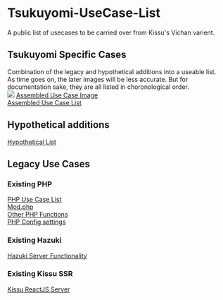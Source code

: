 # Tsukuyomi-UseCase-List
A public list of usecases to be carried over from Kissu's Vichan varient.
## Tsukuyomi Specific Cases
Combination of the legacy and hypothetical additions into a useable list.<br/>
As time goes on, the later images will be less accurate. But for documentation sake, they are all listed in choronological order.<br/>
<img src="https://github.com/ECHibiki/Tsukuyomi-UseCase-List/blob/main/Tsukuyomi-Diagram-Draft-1.png?raw=true" />
<a href="https://github.com/ECHibiki/Tsukuyomi-UseCase-List/blob/main/Use-Case-Architecture.jpg">Assembled Use Case Image</a><br/>
<a href="https://github.com/ECHibiki/Tsukuyomi-UseCase-List/blob/main/Assembled%20Use%20Cases.md">Assembled Use Case List</a>


## Hypothetical additions
 <a href="https://github.com/ECHibiki/Tsukuyomi-UseCase-List/blob/main/Hypothetical%20Ideas.md">Hypothetical List</a>
 
## Legacy Use Cases
### Existing PHP
 <a href="https://github.com/ECHibiki/Tsukuyomi-UseCase-List/blob/main/PHP%20Use%20Case%20List.md">PHP Use Case List</a><br/>
 <a href="https://github.com/ECHibiki/Tsukuyomi-UseCase-List/blob/main/Mod PHP Use Cases.md">Mod.php</a><br/>
 <a href="https://github.com/ECHibiki/Tsukuyomi-UseCase-List/blob/main/Notable%20Unrouted%20PHP%20Functions.md">Other PHP Functions</a><br/>
 <a href="https://github.com/ECHibiki/Tsukuyomi-UseCase-List/blob/main/php-config-settings-usecases.md ">PHP Config settings</a>

### Existing Hazuki
<a href="https://github.com/ECHibiki/Tsukuyomi-UseCase-List/blob/main/Hazuki%20Case%20List.md">Hazuki Server Functionality</a>

### Existing Kissu SSR
<a href="https://github.com/ECHibiki/Tsukuyomi-UseCase-List/blob/main/kissu-fr%20server%20use%20cases.md">Kissu ReactJS Server</a>

